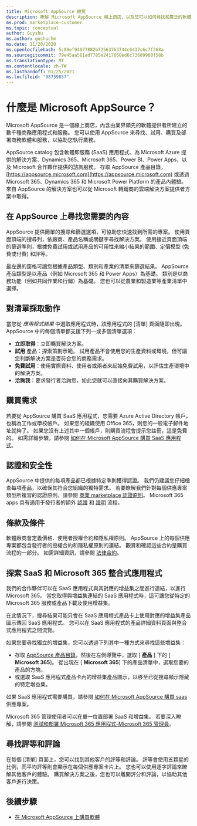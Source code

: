 ```yaml
---
title: Microsoft AppSource 總覽
description: 瞭解 Microsoft AppSource 線上商店，以及您可以如何尋找和廣泛的軟體和解決方案目錄。
ms.prod: marketplace-customer
ms.topic: conceptual
author: Guyshu
ms.author: gushuchm
ms.date: 11/20/2020
ms.openlocfilehash: 5c89ef94977882b72563763744c6437c6c7f368a
ms.sourcegitcommit: 79e45aa581ad7785e2417660ed6c73689988f58b
ms.translationtype: MT
ms.contentlocale: zh-TW
ms.lasthandoff: 01/25/2021
ms.locfileid: "98759857"
---
```

# <a name="what-is-microsoft-appsource"></a>什麼是 Microsoft AppSource？

Microsoft AppSource 是一個線上商店，內含由業界領先的軟體提供者所建立的數千種商務應用程式和服務。 您可以使用 AppSource 來尋找、試用、購買及部署商務軟體和服務，以協助您執行業務。

AppSource catalog 包含軟體即服務 (SaaS) 應用程式、為 Microsoft Azure 提供的解決方案、Dynamics 365、Microsoft 365、Power BI、Power Apps，以及 Microsoft 合作夥伴提供的諮詢服務。 存取 AppSource 產品目錄， [https://appsource.microsoft.com](https://appsource.microsoft.com) 或透過 Microsoft 365、Dynamics 365 和 Microsoft Power Platform 的產品內體驗。 來自 AppSource 的解決方案也可以從 Microsoft 轉銷商的雲端解決方案提供者方案中取得。

## <a name="find-what-you-need-on-appsource"></a>在 AppSource 上尋找您需要的內容

AppSource 提供簡單的搜尋和篩選選項，可協助您快速找到所需的專案。 使用頁面頂端的搜尋列，依廠商、產品名稱或關鍵字尋找解決方案。 使用接近頁面頂端的篩選準則，根據免費試用或試用產品的可用性來縮小結果的範圍、定價模型 (免費或付費) 和評等。

最左邊的窗格可讓您根據產品類型、類別和產業的清單來篩選結果。 AppSource 產品類型是以產品（例如 Microsoft 365 和 Power Apps）為基礎。 類別是以商務功能（例如共同作業和行銷）為基礎。 您也可以從農業和製造業等產業清單中選擇。

## <a name="take-action-on-a-listing"></a>對清單採取動作

當您從 _應用程式結果_ 中選取應用程式時，該應用程式的 [清單] 頁面隨即出現。 AppSource 中的每個清單都支援下列一或多個清單選項：

- **立即取得**：立即購買解決方案。
- **試用** 產品：探索策劃示範。 試用產品不會使用您的生產資料或環境，但可讓您判斷解決方案是否符合您的商務需求。
- **免費試用**：使用實際資料、使用者或兩者來起始免費試用，以評估生產環境中的解決方案。
- **洽詢我**：要求發行者洽詢您，如此您就可以直接向其購買解決方案。

## <a name="purchasing-requirements"></a>購買需求

若要從 AppSource 購買 SaaS 應用程式，您需要 Azure Active Directory 帳戶，也稱為工作或學校帳戶。 如果您的組織使用 Office 365，則您的一般電子郵件地址就夠了。 如果您沒有上述其中一個帳戶，則購買流程會提示您註冊，這是免費的。 如需詳細步驟，請參閱 [如何在 Microsoft AppSource 購買 SaaS 應用程式](purchase-software-appsource.md)。

## <a name="certification-and-security"></a>認證和安全性

AppSource 中提供的每項產品都已根據特定準則獲得認證。 我們仍建議您仔細檢查每項產品，以確保其符合您組織的獨特需求。 若要瞭解我們針對每個供應專案類型所複習的認證原則，請參閱 [商業 marketplace 認證原則](/legal/marketplace/certification-policies)。 Microsoft 365 apps 具有適用于發行者的額外 [認證](/microsoft-365-app-certification/docs/enterprise-app-certification-guide) 和 [證明](/microsoft-365-app-certification/docs/enterprise-app-attestation-guide) 流程。

## <a name="terms-and-conditions"></a>條款及條件

軟體廠商會定義價格、使用者授權合約和隱私權原則。 AppSource 上的每個供應專案都包含發行者的授權合約和隱私權原則的連結。 觀賞和確認這些合約是購買流程的一部分。 如需詳細資訊，請參閱 [法律合約](legal-contracts.md)。

## <a name="discover-saas-and-microsoft-365-integrated-apps"></a>探索 SaaS 和 Microsoft 365 整合式應用程式

我們的合作夥伴可以在 SaaS 應用程式與其對應的增益集之間進行連結，以進行 Microsoft 365。 當您取得與增益集連結的 SaaS 應用程式時，這可讓您從特定的 Microsoft 365 服務或產品下載及使用增益集。

在此情況下，搜尋結果可能只會在 SaaS 應用程式產品卡上使用對應的增益集產品圖示傳回 SaaS 應用程式。 您可以在 SaaS 應用程式的產品詳細資料頁面與整合式應用程式之間流覽。

如果您要尋找獨立的增益集，您可以透過下列其中一種方式來尋找這些增益集：

- 存取 [AppSource 產品目錄](https://appsource.microsoft.com/marketplace/apps/)，然後在左側導覽中，選取 [ **產品** ] 下的 [ **Microsoft 365**]。 從出現在 [ **Microsoft 365**] 下的產品清單中，選取您要的產品的方塊。
- 或選取 SaaS 應用程式產品卡內的增益集產品圖示，以移至已從搜尋顯示隱藏的特定增益集。

如果 SaaS 應用程式需要購買，請參閱 [如何在 Microsoft AppSource 購買 saas](purchase-software-appsource.md)供應專案。

Microsoft 365 管理使用者可以在單一位置部署 SaaS 和增益集。 若要深入瞭解，請參閱 [測試和部署 Microsoft 365 應用程式-Microsoft 365 管理員](/microsoft-365/admin/manage/test-and-deploy-microsoft-365-apps)。

## <a name="find-ratings-and-reviews"></a>尋找評等和評論

在每個 [清單] 頁面上，您可以找到其他客戶的評等和評論。 評等會使用五顆星的比例，而平均評等則會顯示在每個供應專案卡片上。 您也可以使用逐字評論來瞭解其他客戶的體驗。 購買解決方案之後，您也可以離開評分和評論，以協助其他客戶進行決策。

## <a name="next-steps"></a>後續步驟

- [在 Microsoft AppSource 上購買軟體](purchase-software-appsource.md)
